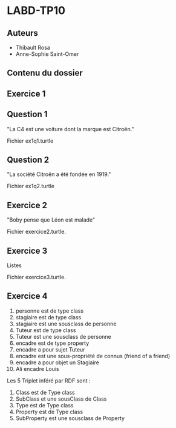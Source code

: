 # LABD-TP10


Auteurs
-------

- Thibault Rosa
- Anne-Sophie Saint-Omer


Contenu du dossier
------------------

Exercice 1
----------

Question 1
----------

"La C4 est une voiture dont la marque est Citroën."

Fichier ex1q1.turtle


Question 2
----------

"La société Citroën a été fondée en 1919."

Fichier ex1q2.turtle



Exercice 2
----------

"Boby pense que Léon est malade"


Fichier exercice2.turtle.


Exercice 3 
----------
Listes

Fichier exercice3.turtle.


Exercice 4
----------

1. personne est de type class
2. stagiaire est de type class
3. stagiaire est une sousclass de personne
4. Tuteur est de type class
5. Tuteur est une sousclass de personne
6. encadre est de type property
7. encadre a pour sujet Tuteur
8. encadre est une sous-propriété de connus (friend of a friend)
9. encadre a pour objet un Stagiaire
10. Ali encadre Louis

Les 5 Triplet inféré par RDF sont :

1. Class est de Type class
2. SubClass et une sousClass de Class
3. Type est de Type class
4. Property est de Type class
5. SubProperty est une sousclass de Property









